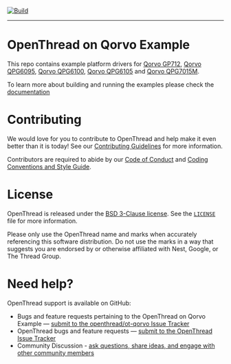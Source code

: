 [![Build][ot-gh-action-build-svg]][ot-gh-action-build]

[ot-gh-action-build]: https://github.com/openthread/ot-qorvo/actions?query=workflow%3ABuild+branch%3Amain+event%3Apush
[ot-gh-action-build-svg]: https://github.com/openthread/ot-qorvo/workflows/Build/badge.svg?branch=main&event=push

---

# OpenThread on Qorvo Example

This repo contains example platform drivers for [Qorvo GP712][gp712], [Qorvo QPG6095][qpg6095], [Qorvo QPG6100][qpg6100], [Qorvo QPG6105][qpg6105] and [Qorvo QPG7015M][qpg7015m].

[gp712]: https://www.qorvo.com/products/p/GP712
[qpg6095]: https://www.qorvo.com/products/p/QPG6095
[qpg6100]: https://www.qorvo.com/products/p/QPG6100
[qpg6105]: https://www.qorvo.com/products/p/QPG6105
[qpg7015m]: https://www.qorvo.com/products/p/QPG7015M

To learn more about building and running the examples please check the [documentation](https://github.com/Qorvo/qpg-openthread/blob/master/README.md)

# Contributing

We would love for you to contribute to OpenThread and help make it even better than it is today! See our [Contributing Guidelines](https://github.com/openthread/openthread/blob/main/CONTRIBUTING.md) for more information.

Contributors are required to abide by our [Code of Conduct](https://github.com/openthread/openthread/blob/main/CODE_OF_CONDUCT.md) and [Coding Conventions and Style Guide](https://github.com/openthread/openthread/blob/main/STYLE_GUIDE.md).

# License

OpenThread is released under the [BSD 3-Clause license](https://github.com/openthread/ot-qorvo/blob/main/LICENSE). See the [`LICENSE`](https://github.com/openthread/ot-qorvo/blob/main/LICENSE) file for more information.

Please only use the OpenThread name and marks when accurately referencing this software distribution. Do not use the marks in a way that suggests you are endorsed by or otherwise affiliated with Nest, Google, or The Thread Group.

# Need help?

OpenThread support is available on GitHub:

- Bugs and feature requests pertaining to the OpenThread on Qorvo Example — [submit to the openthread/ot-qorvo Issue Tracker](https://github.com/openthread/ot-qorvo/issues)
- OpenThread bugs and feature requests — [submit to the OpenThread Issue Tracker](https://github.com/openthread/openthread/issues)
- Community Discussion - [ask questions, share ideas, and engage with other community members](https://github.com/openthread/openthread/discussions)
